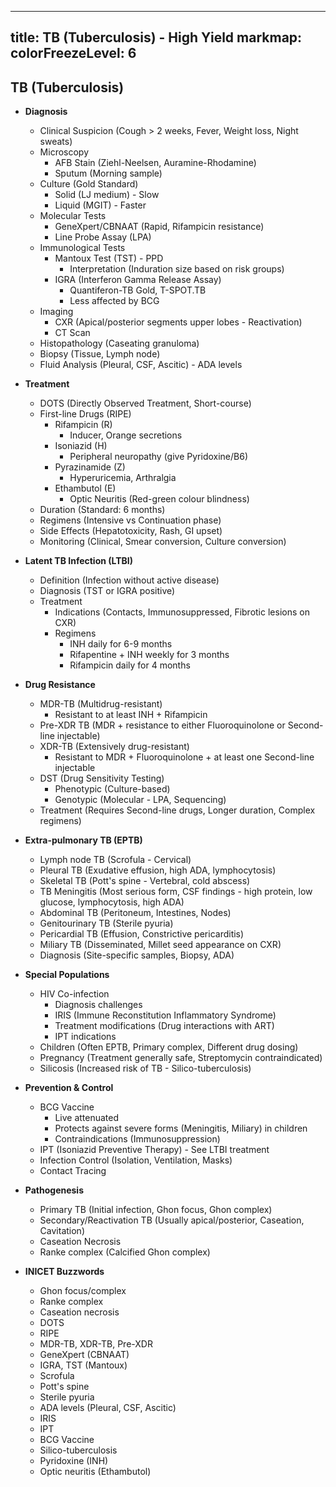 
---
title: TB (Tuberculosis) - High Yield
markmap:
  colorFreezeLevel: 6
---

## TB (Tuberculosis)

-   **Diagnosis**
    -   Clinical Suspicion (Cough > 2 weeks, Fever, Weight loss, Night sweats)
    -   Microscopy
        -   AFB Stain (Ziehl-Neelsen, Auramine-Rhodamine)
        -   Sputum (Morning sample)
    -   Culture (Gold Standard)
        -   Solid (LJ medium) - Slow
        -   Liquid (MGIT) - Faster
    -   Molecular Tests
        -   GeneXpert/CBNAAT (Rapid, Rifampicin resistance)
        -   Line Probe Assay (LPA)
    -   Immunological Tests
        -   Mantoux Test (TST) - PPD
            -   Interpretation (Induration size based on risk groups)
        -   IGRA (Interferon Gamma Release Assay)
            -   Quantiferon-TB Gold, T-SPOT.TB
            -   Less affected by BCG
    -   Imaging
        -   CXR (Apical/posterior segments upper lobes - Reactivation)
        -   CT Scan
    -   Histopathology (Caseating granuloma)
    -   Biopsy (Tissue, Lymph node)
    -   Fluid Analysis (Pleural, CSF, Ascitic) - ADA levels

-   **Treatment**
    -   DOTS (Directly Observed Treatment, Short-course)
    -   First-line Drugs (RIPE)
        -   Rifampicin (R)
            -   Inducer, Orange secretions
        -   Isoniazid (H)
            -   Peripheral neuropathy (give Pyridoxine/B6)
        -   Pyrazinamide (Z)
            -   Hyperuricemia, Arthralgia
        -   Ethambutol (E)
            -   Optic Neuritis (Red-green colour blindness)
    -   Duration (Standard: 6 months)
    -   Regimens (Intensive vs Continuation phase)
    -   Side Effects (Hepatotoxicity, Rash, GI upset)
    -   Monitoring (Clinical, Smear conversion, Culture conversion)

-   **Latent TB Infection (LTBI)**
    -   Definition (Infection without active disease)
    -   Diagnosis (TST or IGRA positive)
    -   Treatment
        -   Indications (Contacts, Immunosuppressed, Fibrotic lesions on CXR)
        -   Regimens
            -   INH daily for 6-9 months
            -   Rifapentine + INH weekly for 3 months
            -   Rifampicin daily for 4 months

-   **Drug Resistance**
    -   MDR-TB (Multidrug-resistant)
        -   Resistant to at least INH + Rifampicin
    -   Pre-XDR TB (MDR + resistance to either Fluoroquinolone or Second-line injectable)
    -   XDR-TB (Extensively drug-resistant)
        -   Resistant to MDR + Fluoroquinolone + at least one Second-line injectable
    -   DST (Drug Sensitivity Testing)
        -   Phenotypic (Culture-based)
        -   Genotypic (Molecular - LPA, Sequencing)
    -   Treatment (Requires Second-line drugs, Longer duration, Complex regimens)

-   **Extra-pulmonary TB (EPTB)**
    -   Lymph node TB (Scrofula - Cervical)
    -   Pleural TB (Exudative effusion, high ADA, lymphocytosis)
    -   Skeletal TB (Pott's spine - Vertebral, cold abscess)
    -   TB Meningitis (Most serious form, CSF findings - high protein, low glucose, lymphocytosis, high ADA)
    -   Abdominal TB (Peritoneum, Intestines, Nodes)
    -   Genitourinary TB (Sterile pyuria)
    -   Pericardial TB (Effusion, Constrictive pericarditis)
    -   Miliary TB (Disseminated, Millet seed appearance on CXR)
    -   Diagnosis (Site-specific samples, Biopsy, ADA)

-   **Special Populations**
    -   HIV Co-infection
        -   Diagnosis challenges
        -   IRIS (Immune Reconstitution Inflammatory Syndrome)
        -   Treatment modifications (Drug interactions with ART)
        -   IPT indications
    -   Children (Often EPTB, Primary complex, Different drug dosing)
    -   Pregnancy (Treatment generally safe, Streptomycin contraindicated)
    -   Silicosis (Increased risk of TB - Silico-tuberculosis)

-   **Prevention & Control**
    -   BCG Vaccine
        -   Live attenuated
        -   Protects against severe forms (Meningitis, Miliary) in children
        -   Contraindications (Immunosuppression)
    -   IPT (Isoniazid Preventive Therapy) - See LTBI treatment
    -   Infection Control (Isolation, Ventilation, Masks)
    -   Contact Tracing

-   **Pathogenesis**
    -   Primary TB (Initial infection, Ghon focus, Ghon complex)
    -   Secondary/Reactivation TB (Usually apical/posterior, Caseation, Cavitation)
    -   Caseation Necrosis
    -   Ranke complex (Calcified Ghon complex)

-   **INICET Buzzwords**
    -   Ghon focus/complex
    -   Ranke complex
    -   Caseation necrosis
    -   DOTS
    -   RIPE
    -   MDR-TB, XDR-TB, Pre-XDR
    -   GeneXpert (CBNAAT)
    -   IGRA, TST (Mantoux)
    -   Scrofula
    -   Pott's spine
    -   Sterile pyuria
    -   ADA levels (Pleural, CSF, Ascitic)
    -   IRIS
    -   IPT
    -   BCG Vaccine
    -   Silico-tuberculosis
    -   Pyridoxine (INH)
    -   Optic neuritis (Ethambutol)
